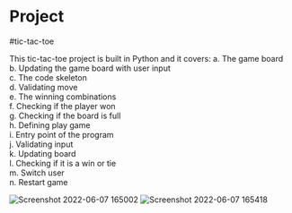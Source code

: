 # Project
#tic-tac-toe

This tic-tac-toe project is built in Python and it covers:
  a. The game board     
  b. Updating the game board with user input     
  c. The code skeleton     
  d. Validating move     
  e. The winning combinations     
  f. Checking if the player won     
  g. Checking if the board is full     
  h. Defining play game     
  i. Entry point of the program     
  j. Validating input     
  k. Updating board     
  l. Checking if it is a win or tie     
  m. Switch user     
  n. Restart game     
  
  ![Screenshot 2022-06-07 165002](https://user-images.githubusercontent.com/99856353/172338790-fdecec39-7992-4bb9-abc5-b49348b2f39c.png)
  ![Screenshot 2022-06-07 165418](https://user-images.githubusercontent.com/99856353/172339420-697e51e1-c7ac-4334-a117-396f670e8ea0.png)
